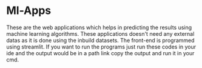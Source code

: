 # Ml-Apps
These are the web applications which helps in predicting the results using machine learning algorithms.
These applications doesn't need any external datas as it is done using the inbuild datasets.
The front-end is programmed using streamlit.
If you want to run the programs just run these codes in your ide and the output would be in a path link
copy the output and run it in your cmd.
